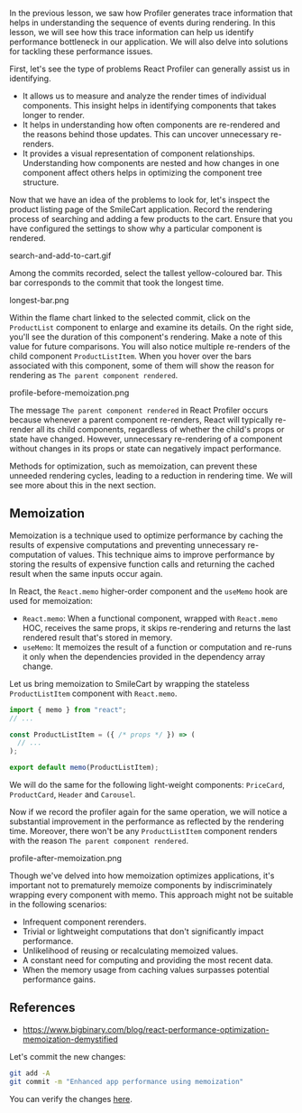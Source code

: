 In the previous lesson, we saw how Profiler generates trace information that helps in understanding the sequence of events during rendering. In this lesson, we will see how this trace information can help us identify performance bottleneck in our application. We will also delve into solutions for tackling these performance issues.

First, let's see the type of problems React Profiler can generally assist us in identifying.

- It allows us to measure and analyze the render times of individual components. This insight helps in identifying components that takes longer to render.
- It helps in understanding how often components are re-rendered and the reasons behind those updates. This can uncover unnecessary re-renders.
- It provides a visual representation of component relationships. Understanding how components are nested and how changes in one component affect others helps in optimizing the component tree structure.

Now that we have an idea of the problems to look for, let's inspect the product listing page of the SmileCart application. Record the rendering process of searching and adding a few products to the cart. Ensure that you have configured the settings to show why a particular component is rendered.

<image>search-and-add-to-cart.gif</image>

Among the commits recorded, select the tallest yellow-coloured bar. This bar corresponds to the commit that took the longest time.

<image>longest-bar.png</image>

Within the flame chart linked to the selected commit, click on the `ProductList` component to enlarge and examine its details. On the right side, you'll see the duration of this component's rendering. Make a note of this value for future comparisons. You will also notice multiple re-renders of the child component `ProductListItem`. When you hover over the bars associated with this component, some of them will show the reason for rendering as `The parent component rendered`.

<image>profile-before-memoization.png</image>

The message `The parent component rendered` in React Profiler occurs because whenever a parent component re-renders, React will typically re-render all its child components, regardless of whether the child's props or state have changed. However, unnecessary re-rendering of a component without changes in its props or state can negatively impact performance.

Methods for optimization, such as memoization, can prevent these unneeded rendering cycles, leading to a reduction in rendering time. We will see more about this in the next section.

## Memoization

Memoization is a technique used to optimize performance by caching the results of expensive computations and preventing unnecessary re-computation of values. This technique aims to improve performance by storing the results of expensive function calls and returning the cached result when the same inputs occur again.

In React, the `React.memo` higher-order component and the `useMemo` hook are used for memoization:
- `React.memo`: When a functional component, wrapped with `React.memo` HOC, receives the same props, it skips re-rendering and returns the last rendered result that's stored in memory.
- `useMemo`: It memoizes the result of a function or computation and re-runs it only when the dependencies provided in the dependency array change.

Let us bring memoization to SmileCart by wrapping the stateless `ProductListItem` component with `React.memo`.

```jsx {1, 8}
import { memo } from "react";
// ...

const ProductListItem = ({ /* props */ }) => (
  // ...
);

export default memo(ProductListItem);
```

We will do the same for the following light-weight components: `PriceCard`, `ProductCard`, `Header` and `Carousel`.

Now if we record the profiler again for the same operation, we will notice a substantial improvement in the performance as reflected by the rendering time. Moreover, there won't be any `ProductListItem` component renders with the reason `The parent component rendered`.

<image>profile-after-memoization.png</image>

Though we've delved into how memoization optimizes applications, it's important not to prematurely memoize components by indiscriminately wrapping every component with memo. This approach might not be suitable in the following scenarios:

- Infrequent component rerenders.
- Trivial or lightweight computations that don't significantly impact performance.
- Unlikelihood of reusing or recalculating memoized values.
- A constant need for computing and providing the most recent data.
- When the memory usage from caching values surpasses potential performance gains.

## References
- https://www.bigbinary.com/blog/react-performance-optimization-memoization-demystified

Let's commit the new changes:

```bash
git add -A
git commit -m "Enhanced app performance using memoization"
```

You can verify the changes [here](https://github.com/bigbinary/smile-cart-frontend/commit/6a6c5e7523671835cd3ccdb0fd44a2459068b9b8).
